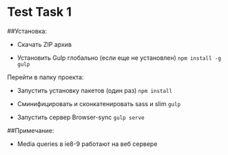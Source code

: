 Test Task 1
===========

##Установка:

- Скачать ZIP архив

- Установить Gulp глобально (если еще не установлен) `npm install -g gulp`


Перейти в папку проекта:

- Запустить установку пакетов (один раз) `npm install`

- Сминифицировать и сконкатенировать sass и slim `gulp`

- Запустить сервер Browser-sync `gulp serve`

##Примечание:

- Media queries в ie8-9 работают на веб сервере
